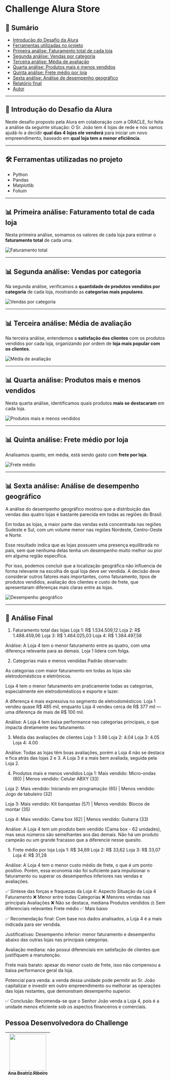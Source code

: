 # Challenge Alura Store

## 📑 Sumário

- [Introdução do Desafio da Alura](#-introdução-do-desafio-da-alura)
- [Ferramentas utilizadas no projeto](#-ferramentas-utilizadas-no-projeto)
- [Primeira análise: Faturamento total de cada loja](#-primeira-análise-faturamento-total-de-cada-loja)
- [Segunda análise: Vendas por categoria](#-segunda-análise-vendas-por-categoria)
- [Terceira análise: Média de avaliação](#-terceira-análise-média-de-avaliação)
- [Quarta análise: Produtos mais e menos vendidos](#-quarta-análise-produtos-mais-e-menos-vendidos)
- [Quinta análise: Frete médio por loja](#-quinta-análise-frete-médio-por-loja)
- [Sexta análise: Análise de desempenho geográfico](#-sexta-análise-análise-de-desempenho-geográfico)
- [Relatório final](#-análise-final)
- [Autor](#-pessoa-desenvolvedora-do-challenge)

---

## 📌 Introdução do Desafio da Alura

Neste desafio proposto pela Alura em colaboração com a ORACLE, foi feita a análise da seguinte situação: O Sr. João tem 4 lojas de rede e nós vamos ajudá-lo a decidir **qual das 4 lojas ele venderá** para iniciar um novo empreendimento, baseado em **qual loja tem a menor eficiência**.

---

## 🛠️ Ferramentas utilizadas no projeto

- Python  
- Pandas  
- Matplotlib  
- Folium  

---

## 📊 Primeira análise: Faturamento total de cada loja

Nesta primeira análise, somamos os valores de cada loja para estimar o **faturamento total** de cada uma.

![Faturamento total](assets/FaturamentoLojas.png)

---

## 📊 Segunda análise: Vendas por categoria

Na segunda análise, verificamos a **quantidade de produtos vendidos por categoria** de cada loja, mostrando as **categorias mais populares**.

![Vendas por categoria](assets/VendasCategoria.png)

---

## 📊 Terceira análise: Média de avaliação

Na terceira análise, entendemos a **satisfação dos clientes** com os produtos vendidos por cada loja, organizando por ordem de **loja mais popular com os clientes**.

![Média de avaliação](assets/AvaliaçãoLojas.png)

---

## 📊 Quarta análise: Produtos mais e menos vendidos

Nesta quarta análise, identificamos quais produtos **mais se destacaram** em cada loja.

![Produtos mais e menos vendidos](assets/ProdutosVendidos.png)

---

## 📊 Quinta análise: Frete médio por loja

Analisamos quanto, em média, está sendo gasto com **frete por loja**.

![Frete médio](assets/FreteMedio.png)

---

## 📊 Sexta análise: Análise de desempenho geográfico

A análise do desempenho geográfico mostrou que a distribuição das vendas das quatro lojas é bastante parecida em todas as regiões do Brasil.

Em todas as lojas, a maior parte das vendas está concentrada nas regiões Sudeste e Sul, com um volume menor nas regiões Nordeste, Centro-Oeste e Norte.

Esse resultado indica que as lojas possuem uma presença equilibrada no país, sem que nenhuma delas tenha um desempenho muito melhor ou pior em alguma região específica.

Por isso, podemos concluir que a localização geográfica não influencia de forma relevante na escolha de qual loja deve ser vendida. A decisão deve considerar outros fatores mais importantes, como faturamento, tipos de produtos vendidos, avaliação dos clientes e custo de frete, que apresentaram diferenças mais claras entre as lojas.


![Desempenho geográfico](assets/LojasAcumuladoMapa.png)

---

## 📝 Análise Final
1. Faturamento total das lojas
Loja 1: R$ 1.534.509,12
Loja 2: R$ 1.488.459,06
Loja 3: R$ 1.464.025,03
Loja 4: R$ 1.384.497,58

Análise:
A Loja 4 tem o menor faturamento entre as quatro, com uma diferença relevante para as demais. Loja 1 lidera com folga.

2. Categorias mais e menos vendidas
Padrão observado:

As categorias com maior faturamento em todas as lojas são eletrodomésticos e eletrônicos.

Loja 4 tem o menor faturamento em praticamente todas as categorias, especialmente em eletrodomésticos e esporte e lazer.

A diferença é mais expressiva no segmento de eletrodomésticos: Loja 1 vendeu quase R$ 485 mil, enquanto Loja 4 vendeu cerca de R$ 377 mil — uma diferença de mais de R$ 100 mil.

Análise:
A Loja 4 tem baixa performance nas categorias principais, o que impacta diretamente seu faturamento.

3. Média das avaliações de clientes
Loja 1: 3.98
Loja 2: 4.04
Loja 3: 4.05
Loja 4: 4.00

Análise:
Todas as lojas têm boas avaliações, porém a Loja 4 não se destaca e fica atrás das lojas 2 e 3.
A Loja 3 é a mais bem avaliada, seguida pela Loja 2.

4. Produtos mais e menos vendidos
Loja 1: Mais vendido: Micro-ondas (60) | Menos vendido: Celular ABXY (33)

Loja 2: Mais vendido: Iniciando em programação (65) | Menos vendido: Jogo de tabuleiro (32)

Loja 3: Mais vendido: Kit banquetas (57) | Menos vendido: Blocos de montar (35)

Loja 4: Mais vendido: Cama box (62) | Menos vendido: Guitarra (33)

Análise:
A Loja 4 tem um produto bem vendido (Cama box - 62 unidades), mas seus números são semelhantes aos das demais.
Não há um produto campeão ou um grande fracasso que a diferencie nesse quesito.

5. Frete médio por loja
Loja 1: R$ 34,69
Loja 2: R$ 33,62
Loja 3: R$ 33,07
Loja 4: R$ 31,28

Análise:
A Loja 4 tem o menor custo médio de frete, o que é um ponto positivo.
Porém, essa economia não foi suficiente para impulsionar o faturamento ou superar os desempenhos inferiores nas vendas e avaliações.

✅ Síntese das forças e fraquezas da Loja 4:
Aspecto	Situação da Loja 4
Faturamento	❌ Menor entre todas
Categorias	❌ Menores vendas nas principais
Avaliações	❌ Não se destaca, mediana
Produtos vendidos	⚖️ Sem diferenciais relevantes
Frete médio	✅ Mais baixo

✅ Recomendação final:
Com base nos dados analisados, a Loja 4 é a mais indicada para ser vendida.

Justificativas:
Desempenho inferior: menor faturamento e desempenho abaixo das outras lojas nas principais categorias.

Avaliação mediana: não possui diferenciais em satisfação de clientes que justifiquem a manutenção.

Frete mais barato: apesar do menor custo de frete, isso não compensou a baixa performance geral da loja.

Potencial para venda: a venda dessa unidade pode permitir ao Sr. João capitalizar e investir em outro empreendimento ou melhorar as operações das lojas restantes, que demonstram desempenho superior.

✅ Conclusão:
Recomenda-se que o Senhor João venda a Loja 4, pois é a unidade menos eficiente sob os aspectos financeiros e comerciais.


## Pessoa Desenvolvedora do Challenge
| [<img loading="lazy" src="https://avatars.githubusercontent.com/u/156538303?v=4" width=115><br><sub>Ana Beatriz Ribeiro</sub>](https://github.com/AnaBia044) 
| :---: | 
